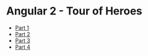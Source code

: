 # Angular 2 - Tour of Heroes

- [Part 1](https://angular.io/docs/ts/latest/tutorial/toh-pt1.html)
- [Part 2](https://angular.io/docs/ts/latest/tutorial/toh-pt2.html)
- [Part 3](https://angular.io/docs/ts/latest/tutorial/toh-pt3.html)
- [Part 4](https://angular.io/docs/ts/latest/tutorial/toh-pt4.html)

